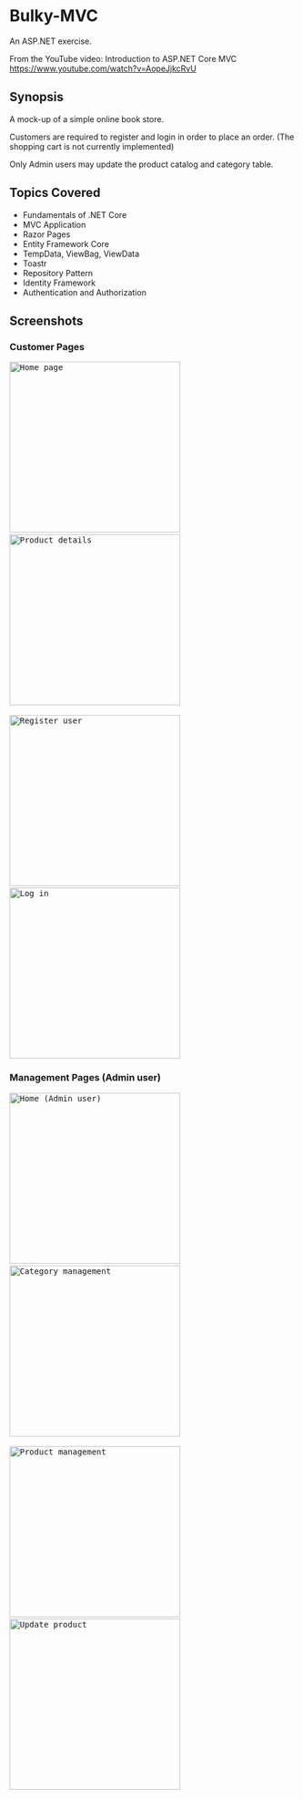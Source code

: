 # Bulky-MVC
An ASP.NET exercise.

From the YouTube video: Introduction to ASP.NET Core MVC
https://www.youtube.com/watch?v=AopeJjkcRvU

## Synopsis
A mock-up of a simple online book store. 

Customers are required to register and login in order to place an order. (The shopping cart is not currently implemented)

Only Admin users may update the product catalog and category table.

## Topics Covered
- Fundamentals of .NET Core
- MVC Application
- Razor Pages
- Entity Framework Core
- TempData, ViewBag, ViewData
- Toastr
- Repository Pattern
- Identity Framework
- Authentication and Authorization

## Screenshots

### Customer Pages

<div>
  <kbd>
    <img src="https://github.com/Barry-Fraser-Anderson/Bulky-MVC/assets/112425916/6a9e0be2-62c7-4592-b170-c42733edfe62" alt="Home page" title="Home page" width="300">
  </kbd>
  &nbsp;
  <kbd>
    <img src="https://github.com/Barry-Fraser-Anderson/Bulky-MVC/assets/112425916/422e685a-afe9-407b-a095-2db69e6b8ecd" alt="Product details" title="Product details" width="300">
  </kbd>
</div>

</br>

<div>
  <kbd>
    <img src="https://github.com/Barry-Fraser-Anderson/Bulky-MVC/assets/112425916/198593bc-926c-4cc3-867c-c9aba0a25f58" alt="Register user" title="Register user" width="300">
  </kbd>
  &nbsp;
  <kbd>
    <img src="https://github.com/Barry-Fraser-Anderson/Bulky-MVC/assets/112425916/c50c7b0d-f64a-402c-9246-c169f3aba35b" alt="Log in" title="Log in" width="300">
  </kbd>
</div>

### Management Pages (Admin user)

<div>
  <kbd>
    <img src="https://github.com/Barry-Fraser-Anderson/Bulky-MVC/assets/112425916/251fe1db-b795-464d-bfb3-8e427be71721" alt="Home (Admin user)" title="Home (Admin user)" width="300">
  </kbd>
  &nbsp;
  <kbd>
    <img src="https://github.com/Barry-Fraser-Anderson/Bulky-MVC/assets/112425916/4d0f88c1-4277-486a-a0d7-a07a26d78073" alt="Category management" title="Category management" width="300">
  </kbd>
</div>

</br>

<div>
  <kbd>
    <img src="https://github.com/Barry-Fraser-Anderson/Bulky-MVC/assets/112425916/8a49fca7-6279-488e-8779-634539fdbb56" alt="Product management" title="Product management" width="300">
  </kbd>
  &nbsp;
  <kbd>
    <img src="https://github.com/Barry-Fraser-Anderson/Bulky-MVC/assets/112425916/848006db-7161-4c0f-b2b4-69cbf931db7a" alt="Update product" title="Update product" width="300">
  </kbd>
</div>
